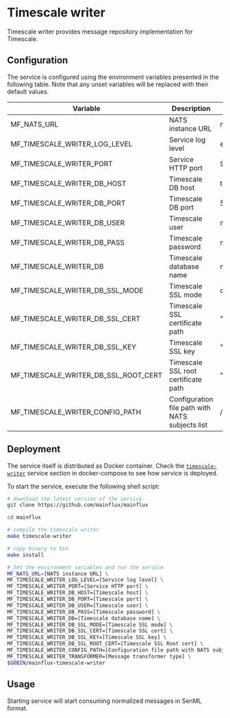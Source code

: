 # Timescale writer

Timescale writer provides message repository implementation for Timescale.

## Configuration

The service is configured using the environment variables presented in the
following table. Note that any unset variables will be replaced with their
default values.

| Variable                             | Description                                     | Default                |
| -----------------------------------  | ----------------------------------------------- | ---------------------- |
| MF_NATS_URL                          | NATS instance URL                               | nats://localhost:4222  |
| MF_TIMESCALE_WRITER_LOG_LEVEL        | Service log level                               | error                  |
| MF_TIMESCALE_WRITER_PORT             | Service HTTP port                               | 9104                   |
| MF_TIMESCALE_WRITER_DB_HOST          | Timescale DB host                               | timescale              |
| MF_TIMESCALE_WRITER_DB_PORT          | Timescale DB port                               | 5432                   |
| MF_TIMESCALE_WRITER_DB_USER          | Timescale user                                  | mainflux               |
| MF_TIMESCALE_WRITER_DB_PASS          | Timescale password                              | mainflux               |
| MF_TIMESCALE_WRITER_DB               | Timescale database name                         | messages               |
| MF_TIMESCALE_WRITER_DB_SSL_MODE      | Timescale SSL mode                              | disabled               |
| MF_TIMESCALE_WRITER_DB_SSL_CERT      | Timescale SSL certificate path                  | ""                     |
| MF_TIMESCALE_WRITER_DB_SSL_KEY       | Timescale SSL key                               | ""                     |
| MF_TIMESCALE_WRITER_DB_SSL_ROOT_CERT | Timescale SSL root certificate path             | ""                     |
| MF_TIMESCALE_WRITER_CONFIG_PATH      | Configuration file path with NATS subjects list | /config.toml           |

## Deployment

The service itself is distributed as Docker container. Check the [`timescale-writer`](https://github.com/mainflux/mainflux/blob/master/docker/addons/timescale-writer/docker-compose.yml#L34-L59) service section in docker-compose to see how service is deployed.

To start the service, execute the following shell script:

```bash
# download the latest version of the service
git clone https://github.com/mainflux/mainflux

cd mainflux

# compile the timescale writer
make timescale-writer

# copy binary to bin
make install

# Set the environment variables and run the service
MF_NATS_URL=[NATS instance URL] \
MF_TIMESCALE_WRITER_LOG_LEVEL=[Service log level] \
MF_TIMESCALE_WRITER_PORT=[Service HTTP port] \
MF_TIMESCALE_WRITER_DB_HOST=[Timescale host] \
MF_TIMESCALE_WRITER_DB_PORT=[Timescale port] \
MF_TIMESCALE_WRITER_DB_USER=[Timescale user] \
MF_TIMESCALE_WRITER_DB_PASS=[Timescale password] \
MF_TIMESCALE_WRITER_DB=[Timescale database name] \
MF_TIMESCALE_WRITER_DB_SSL_MODE=[Timescale SSL mode] \
MF_TIMESCALE_WRITER_DB_SSL_CERT=[Timescale SSL cert] \
MF_TIMESCALE_WRITER_DB_SSL_KEY=[Timescale SSL key] \
MF_TIMESCALE_WRITER_DB_SSL_ROOT_CERT=[Timescale SSL Root cert] \
MF_TIMESCALE_WRITER_CONFIG_PATH=[Configuration file path with NATS subjects list] \
MF_TIMESCALE_WRITER_TRANSFORMER=[Message transformer type] \
$GOBIN/mainflux-timescale-writer
```

## Usage

Starting service will start consuming normalized messages in SenML format.
